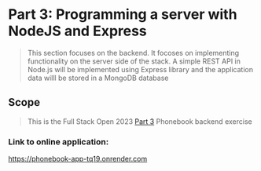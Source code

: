 # Part 3: Programming a server with NodeJS and Express

> This section focuses on the backend. It focoses on implementing functionality on the server side of the stack. A simple REST API in Node.js will be implemented using Express library and the application data willl be stored in a MongoDB database

## Scope

> This is the Full Stack Open 2023 [Part 3](https://github.com/CeeJayyy007/fullstackopen/tree/main/part3) Phonebook backend exercise

### Link to online application:

https://phonebook-app-tq19.onrender.com
